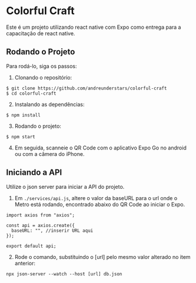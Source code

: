 # Colorful Craft

Este é um projeto utilizando react native com Expo como entrega para a capacitação de react native.

## Rodando o Projeto

Para rodá-lo, siga os passos:

1. Clonando o repositório:

```
$ git clone https://github.com/andreunderstars/colorful-craft
$ cd colorful-craft
```

2. Instalando as dependências:

```
$ npm install
```

3. Rodando o projeto:

```
$ npm start
```

4. Em seguida, scanneie o QR Code com o aplicativo Expo Go no android ou com a câmera do iPhone.

## Iniciando a API

Utilize o json server para iniciar a API do projeto.

1. Em `./services/api.js`, altere o valor da baseURL para o url onde o Metro está rodando, encontrado abaixo do QR Code ao iniciar o Expo.

```
import axios from "axios";

const api = axios.create({
  baseURL: "", //inserir URL aqui
});

export default api;
```

2. Rode o comando, substituindo o [url] pelo mesmo valor alterado no item anterior:

```
npx json-server --watch --host [url] db.json
```
